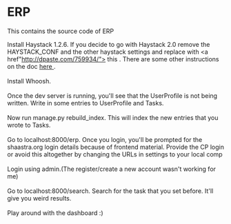 ERP
===

This contains the source code of ERP 

Install Haystack 1.2.6. If you decide to go with Haystack 2.0 remove the HAYSTACK_CONF and the other haystack settings and replace with <a href"http://dpaste.com/759934/"> this </a>.
There are some other instructions on the doc <a href="http://django-haystack.readthedocs.org/en/latest/tutorial.html#configuration"> here </a>.<br><br>
Install Whoosh. <br><br>
Once the dev server is running, you'll see that the UserProfile is not being written. Write in some entries to UserProfile and Tasks.<br><br>
Now run manage.py rebuild_index. This will index the new entries that you wrote to Tasks.<br><br>
Go to localhost:8000/erp. Once you login, you'll be prompted for the shaastra.org login details because of frontend material. Provide the CP login or avoid this altogether by changing the URLs in settings to your local comp<br><br>
Login using admin.(The register/create a new account wasn't working for me)<br><br>
Go to localhost:8000/search. Search for the task that you set before. It'll give you weird results.<br><br>
Play around with the dashboard :)